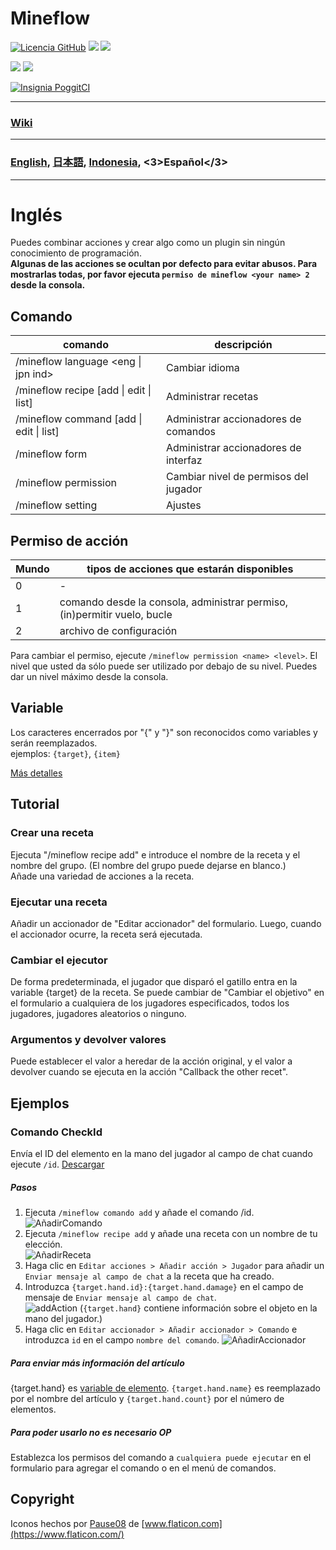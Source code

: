 # Mineflow

[![Licencia GitHub](https://img.shields.io/badge/license-UIUC/NCSA-blue.svg)](https://github.com/aieuo/Mineflow/blob/master/LICENSE) [![](https://poggit.pmmp.io/shield.state/Mineflow)](https://poggit.pmmp.io/p/Mineflow) [![](https://poggit.pmmp.io/shield.api/Mineflow)](https://poggit.pmmp.io/p/Mineflow)

[![](https://poggit.pmmp.io/shield.dl/Mineflow)](https://poggit.pmmp.io/p/Mineflow) [![](https://poggit.pmmp.io/shield.dl.total/Mineflow)](https://poggit.pmmp.io/p/Mineflow)

[![Insignia PoggitCI](https://poggit.pmmp.io/ci.badge/aieuo/Mineflow/Mineflow)](https://poggit.pmmp.io/ci/aieuo/Mineflow/Mineflow)

---

### [Wiki](https://Mineflow.github.io/docs)

---

### [English](/README.md), [日本語](/.github/readme/jpn.md), [Indonesia](/.github/readme/ind.md), <3>Español</3>

---

# Inglés

Puedes combinar acciones y crear algo como un plugin sin ningún conocimiento de programación.  
**Algunas de las acciones se ocultan por defecto para evitar abusos. Para mostrarlas todas, por favor ejecuta `permiso de mineflow <your name> 2` desde la consola.**


## Comando
| comando                                         | descripción                           |
| ----------------------------------------------- | ------------------------------------- |
| /mineflow language <eng &#124; jpn ind>         | Cambiar idioma                        |
| /mineflow recipe [add &#124; edit &#124; list]  | Administrar recetas                   |
| /mineflow command [add &#124; edit &#124; list] | Administrar accionadores de comandos  |
| /mineflow form                                  | Administrar accionadores de interfaz  |
| /mineflow permission <name> <level>             | Cambiar nivel de permisos del jugador |
| /mineflow setting                               | Ajustes                               |


## Permiso de acción
| Mundo | tipos de acciones que estarán disponibles                                |
| ----- | ------------------------------------------------------------------------ |
| 0     | -                                                                        |
| 1     | comando desde la consola, administrar permiso, (in)permitir vuelo, bucle |
| 2     | archivo de configuración                                                 |

Para cambiar el permiso, ejecute `/mineflow permission <name> <level>`. El nivel que usted da sólo puede ser utilizado por debajo de su nivel. Puedes dar un nivel máximo desde la consola.


## Variable
Los caracteres encerrados por "{" y "}" son reconocidos como variables y serán reemplazados.  
ejemplos: `{target}`, `{item}`

[Más detalles](https://mineflow.github.io/docs/eng/#/variable/about)

## Tutorial
### Crear una receta
Ejecuta "/mineflow recipe add" e introduce el nombre de la receta y el nombre del grupo. (El nombre del grupo puede dejarse en blanco.)  
Añade una variedad de acciones a la receta.

### Ejecutar una receta
Añadir un accionador de "Editar accionador" del formulario. Luego, cuando el accionador ocurre, la receta será ejecutada.

### Cambiar el ejecutor
De forma predeterminada, el jugador que disparó el gatillo entra en la variable {target} de la receta. Se puede cambiar de "Cambiar el objetivo" en el formulario a cualquiera de los jugadores especificados, todos los jugadores, jugadores aleatorios o ninguno.

### Argumentos y devolver valores
Puede establecer el valor a heredar de la acción original, y el valor a devolver cuando se ejecuta en la acción "Callback the other recet".


## Ejemplos
### Comando CheckId
Envía el ID del elemento en la mano del jugador al campo de chat cuando ejecute `/id`. [Descargar](https://github.com/aieuo/MineflowExamples/blob/master/checkId.json)

##### Pasos
1. Ejecuta `/mineflow comando add` y añade el comando /id.  
   ![AñadirComando](https://github.com/aieuo/images/blob/master/mineflow/eng/CheckId_1.png?raw=true)
2. Ejecuta `/mineflow recipe add` y añade una receta con un nombre de tu elección.  
   ![AñadirReceta](https://github.com/aieuo/images/blob/master/mineflow/eng/CheckId_2.png?raw=true)
3. Haga clic en `Editar acciones > Añadir acción > Jugador` para añadir un `Enviar mensaje al campo de chat` a la receta que ha creado.
4. Introduzca `{target.hand.id}:{target.hand.damage}` en el campo de mensaje de `Enviar mensaje al campo de chat`.  
   ![addAction](https://github.com/aieuo/images/blob/master/mineflow/eng/CheckId_3.png?raw=true) (`{target.hand}` contiene información sobre el objeto en la mano del jugador.)
5. Haga clic en `Editar accionador > Añadir accionador > Comando` e introduzca `id` en el campo `nombre del comando`. ![AñadirAccionador](https://github.com/aieuo/images/blob/master/mineflow/eng/CheckId_4.png?raw=true)

##### Para enviar más información del artículo
{target.hand} es [variable de elemento](https://github.com/aieuo/Mineflow/wiki/Variable#item). `{target.hand.name}` es reemplazado por el nombre del artículo y `{target.hand.count}` por el número de elementos.

##### Para poder usarlo no es necesario OP
Establezca los permisos del comando a `cualquiera puede ejecutar` en el formulario para agregar el comando o en el menú de comandos.

## Copyright
Iconos hechos por [Pause08](https://www.flaticon.com/authors/pause08) de [www.flaticon.com](https://www.flaticon.com/)
